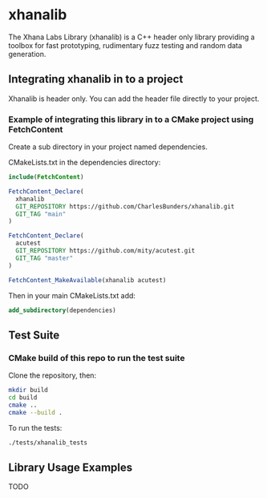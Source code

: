 # xhanalib
The Xhana Labs Library (xhanalib) is a C++ header only library providing a toolbox for fast prototyping, rudimentary fuzz testing and random data generation.

## Integrating xhanalib in to a project

Xhanalib is header only. You can add the header file directly to your project.

### Example of integrating this library in to a CMake project using FetchContent

Create a sub directory in your project named dependencies.

CMakeLists.txt in the dependencies directory:
```cmake
include(FetchContent)

FetchContent_Declare(
  xhanalib
  GIT_REPOSITORY https://github.com/CharlesBunders/xhanalib.git
  GIT_TAG "main"
)

FetchContent_Declare(
  acutest
  GIT_REPOSITORY https://github.com/mity/acutest.git
  GIT_TAG "master"
)

FetchContent_MakeAvailable(xhanalib acutest)
```
Then in your main CMakeLists.txt add:
```cmake
add_subdirectory(dependencies)
```
## Test Suite

### CMake build of this repo to run the test suite
Clone the repository, then:
```bash
mkdir build
cd build
cmake ..
cmake --build .
```
To run the tests:
```bash
./tests/xhanalib_tests
```
## Library Usage Examples
TODO
